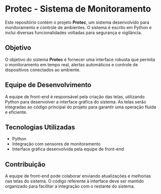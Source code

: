 <!DOCTYPE html>
<html lang="pt-BR">
<head>
    <meta charset="UTF-8">
    <meta name="viewport" content="width=device-width, initial-scale=1.0">
    <title>README - Sistema Protec</title>
</head>
<body>
<h1>Protec - Sistema de Monitoramento</h1>
 
 <p>Este repositório contém o projeto <strong>Protec</strong>, um sistema desenvolvido para monitoramento e controle de ambientes. O sistema é escrito em Python e inclui diversas funcionalidades voltadas para segurança e vigilância.</p>

<h2>Objetivo</h2>
<p>O objetivo do sistema <strong>Protec</strong> é fornecer uma interface robusta que permita o monitoramento em tempo real, alertas automáticos e controle de dispositivos conectados ao ambiente.</p>

<h2>Equipe de Desenvolvimento</h2>
 <p>A equipe de front-end é responsável pela criação das telas, utilizando Python para desenvolver a interface gráfica do sistema. As telas serão integradas ao código principal do projeto para garantir uma operação fluida e eficiente.</p>

 <h2>Tecnologias Utilizadas</h2>
<ul>
        <li>Python</li>
        <li>Integração com sensores de monitoramento</li>
        <li>Interface gráfica desenvolvida pela equipe de front-end</li>
 </ul>

<h2>Contribuição</h2>
<p>A equipe de front-end pode colaborar enviando atualizações e melhorias nas telas do sistema. O código referente à interface deve ser mantido organizado para facilitar a integração com o restante do sistema.</p>

</body>
</html>
